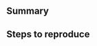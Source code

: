 ## Summary
<!--
Please provide as much information as possible such as error messages or attaching logs
-->

## Steps to reproduce

